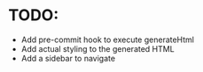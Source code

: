# TODO:

- Add pre-commit hook to execute generateHtml
- Add actual styling to the generated HTML
- Add a sidebar to navigate